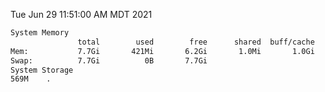 Tue Jun 29 11:51:00 AM MDT 2021
```bash
System Memory
               total        used        free      shared  buff/cache   available
Mem:           7.7Gi       421Mi       6.2Gi       1.0Mi       1.0Gi       7.0Gi
Swap:          7.7Gi          0B       7.7Gi
System Storage
569M	.
```
